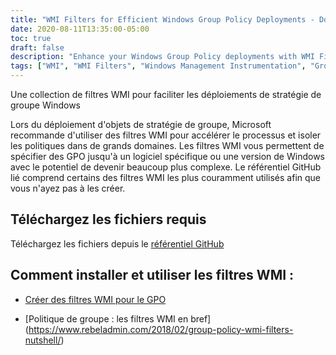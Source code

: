 ```yaml
---
title: "WMI Filters for Efficient Windows Group Policy Deployments - Download from GitHub"
date: 2020-08-11T13:35:00-05:00
toc: true
draft: false
description: "Enhance your Windows Group Policy deployments with WMI Filters - Download and Install from GitHub Repository for Faster and Efficient GPO Process."
tags: ["WMI", "WMI Filters", "Windows Management Instrumentation", "Group Policy", "GPO", "Windows Group Policy Deployments", "Microsoft", "Efficient Deployments", "GitHub Repository", "Download", "Installation", "Usage Guides", "Windows Version", "Software", "Isolate Policies", "Large Domains", "GPO Process", "Targeted Settings", "WMI Queries", "Windows Firewall"]
---
```

  Une collection de filtres WMI pour faciliter les déploiements de stratégie de groupe Windows  Lors du déploiement d'objets de stratégie de groupe, Microsoft recommande d'utiliser des filtres WMI pour accélérer le processus et isoler les politiques dans de grands domaines. Les filtres WMI vous permettent de spécifier des GPO jusqu'à un logiciel spécifique ou une version de Windows avec le potentiel de devenir beaucoup plus complexe. Le référentiel GitHub lié comprend certains des filtres WMI les plus couramment utilisés afin que vous n'ayez pas à les créer.  ## Téléchargez les fichiers requis  Téléchargez les fichiers depuis le [référentiel GitHub](https://github.com/simeononsecurity/WMI-Filters)  ## Comment installer et utiliser les filtres WMI :  - [Créer des filtres WMI pour le GPO](https://docs.microsoft.com/en-us/windows/security/threat-protection/windows-firewall/create-wmi-filters-for-the-gpo)  - [Politique de groupe : les filtres WMI en bref] (https://www.rebeladmin.com/2018/02/group-policy-wmi-filters-nutshell/)